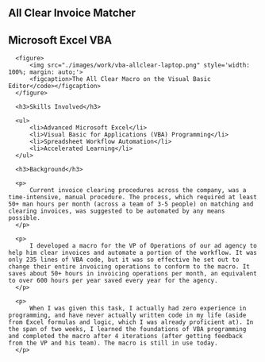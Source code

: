 <article id='section-article'>
      <hgroup>
          <h1 id='section-article-title'>All Clear Invoice Matcher</h1>
          <h2 id='section-article-subtitle'>Microsoft Excel VBA</h2>
      </hgroup>

      <figure>
          <img src="./images/work/vba-allclear-laptop.png" style='width: 100%; margin: auto;'>
          <figcaption>The All Clear Macro on the Visual Basic Editor</code></figcaption>
      </figure>

      <h3>Skills Involved</h3>

      <ul>
          <li>Advanced Microsoft Excel</li>
          <li>Visual Basic for Applications (VBA) Programming</li>
          <li>Spreadsheet Workflow Automation</li>
          <li>Accelerated Learning</li>
      </ul>

      <h3>Background</h3>

      <p>
          Current invoice clearing procedures across the company, was a time-intensive, manual procedure. The process, which required at least 50+ man hours per month (across a team of 3-5 people) on matching and clearing invoices, was suggested to be automated by any means possible.
      </p>

      <p>
          I developed a macro for the VP of Operations of our ad agency to help him clear invoices and automate a portion of the workflow. It was only 235 lines of VBA code, but it was so effective he set out to change their entire invoicing operations to conform to the macro. It saves about 50+ hours in invoicing operations per month, an equivalent to over 600 hours per year saved every year for the agency.
      </p>

      <p>
          When I was given this task, I actually had zero experience in programming, and have never actually written code in my life (aside from Excel formulas and logic, which I was already proficient at). In the span of two weeks, I learned the foundations of VBA programming and completed the macro after 4 iterations (after getting feedback from the VP and his team). The macro is still in use today.
      </p>
  </article>
